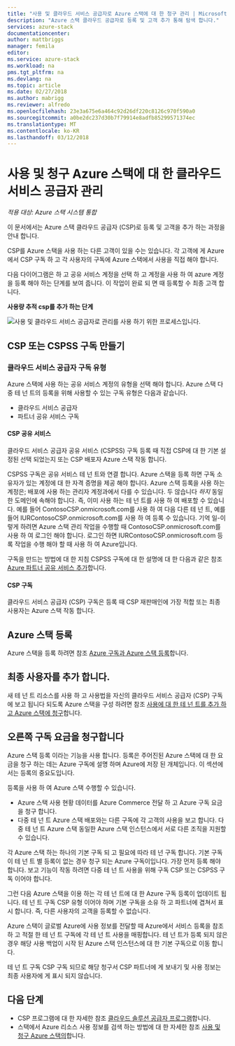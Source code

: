 ```yaml
---
title: "사용 및 클라우드 서비스 공급자로 Azure 스택에 대 한 청구 관리 | Microsoft Docs"
description: "Azure 스택 클라우드 공급자로 등록 및 고객 추가 통해 탐색 합니다."
services: azure-stack
documentationcenter: 
author: mattbriggs
manager: femila
editor: 
ms.service: azure-stack
ms.workload: na
pms.tgt_pltfrm: na
ms.devlang: na
ms.topic: article
ms.date: 02/27/2018
ms.author: mabrigg
ms.reviewer: alfredo
ms.openlocfilehash: 23e3a675e6a464c92d26df220c8126c970f590a0
ms.sourcegitcommit: a0be2dc237d30b7f79914e8adfb85299571374ec
ms.translationtype: MT
ms.contentlocale: ko-KR
ms.lasthandoff: 03/12/2018
---
```

# <a name="manage-usage-and-billing-for-azure-stack-as-a-cloud-service-provider"></a>사용 및 청구 Azure 스택에 대 한 클라우드 서비스 공급자 관리 

*적용 대상: Azure 스택 시스템 통합*

이 문서에서는 Azure 스택 클라우드 공급자 (CSP)로 등록 및 고객을 추가 하는 과정을 안내 합니다.

CSP를 Azure 스택을 사용 하는 다른 고객이 있을 수는 있습니다. 각 고객에 게 Azure에서 CSP 구독 하 고 각 사용자의 구독에 Azure 스택에서 사용을 직접 해야 합니다.

다음 다이어그램은 하 고 공유 서비스 계정을 선택 하 고 계정을 사용 하 여 azure 계정을 등록 해야 하는 단계를 보여 줍니다. 이 작업이 완료 되 면 때 등록할 수 최종 고객 합니다.

**사용량 추적 csp를 추가 하는 단계**

![사용 및 클라우드 서비스 공급자로 관리를 사용 하기 위한 프로세스입니다.](media\azure-stack-add-manage-billing-as-a-csp\process-add-useage-as-a-csp.png)

## <a name="create-a-csp-or-cspss-subscription"></a>CSP 또는 CSPSS 구독 만들기

### <a name="cloud-service-provider-subscription-types"></a>클라우드 서비스 공급자 구독 유형

Azure 스택에 사용 하는 공유 서비스 계정의 유형을 선택 해야 합니다. Azure 스택 다중 테 넌 트의 등록을 위해 사용할 수 있는 구독 유형은 다음과 같습니다.

 - 클라우드 서비스 공급자 
 - 파트너 공유 서비스 구독 

#### <a name="csp-shared-services"></a>CSP 공유 서비스

클라우드 서비스 공급자 공유 서비스 (CSPSS) 구독 등록 때 직접 CSP에 대 한 기본 설정된 선택 되었는지 또는 CSP 배포자 Azure 스택 작동 합니다.

CSPSS 구독은 공유 서비스 테 넌 트와 연결 합니다. Azure 스택을 등록 하면 구독 소유자가 있는 계정에 대 한 자격 증명을 제공 해야 합니다. Azure 스택 등록을 사용 하는 계정은; 배포에 사용 하는 관리자 계정과에서 다를 수 있습니다. 두 않습니다 *하지* 동일한 도메인에 속해야 합니다. 즉, 이미 사용 하는 테 넌 트를 사용 하 여 배포할 수 있습니다. 예를 들어 ContosoCSP.onmicrosoft.com를 사용 하 여 다음 다른 테 넌 트, 예를 들어 IURContosoCSP.onmicrosoft.com를 사용 하 여 등록 수 있습니다. 기억 일-이렇게 하려면 Azure 스택 관리 작업을 수행할 때 ContosoCSP.onmicrosoft.com를 사용 하 여 로그인 해야 합니다. 로그인 하면 IURContosoCSP.onmicrosoft.com 등록 작업을 수행 해야 할 때 사용 하 여 Azure입니다.

구독을 만드는 방법에 대 한 지침 CSPSS 구독에 대 한 설명에 대 한 다음과 같은 참조 [Azure 파트너 공유 서비스 추가](https://msdn.microsoft.com/partner-center/shared-services)합니다.

#### <a name="csp-subscriptions"></a>CSP 구독

클라우드 서비스 공급자 (CSP) 구독은 등록 때 CSP 재판매인에 가장 적합 또는 최종 사용자는 Azure 스택 작동 합니다.

## <a name="register-azure-stack"></a>Azure 스택 등록

Azure 스택을 등록 하려면 참조 [Azure 구독과 Azure 스택 등록](azure-stack-registration.md)합니다.

## <a name="add-end-customer"></a>최종 사용자를 추가 합니다.

새 테 넌 트 리소스를 사용 하 고 사용법을 자신의 클라우드 서비스 공급자 (CSP) 구독에 보고 됩니다 되도록 Azure 스택을 구성 하려면 참조 [사용에 대 한 테 넌 트를 추가 하 고 Azure 스택에 청구](azure-stack-csp-howto-register-tenants.md)합니다.

## <a name="charge-the-right-subscriptions"></a>오른쪽 구독 요금을 청구합니다

Azure 스택 등록 이라는 기능을 사용 합니다. 등록은 주어진된 Azure 스택에 대 한 요금을 청구 하는 데는 Azure 구독에 설명 하며 Azure에 저장 된 개체입니다. 이 섹션에서는 등록의 중요도입니다.

등록을 사용 하 여 Azure 스택 수행할 수 있습니다.
 - Azure 스택 사용 현황 데이터를 Azure Commerce 전달 하 고 Azure 구독 요금을 청구 합니다.
 - 다중 테 넌 트 Azure 스택 배포와는 다른 구독에 각 고객의 사용을 보고 합니다. 다중 테 넌 트 Azure 스택 동일한 Azure 스택 인스턴스에서 서로 다른 조직을 지원할 수 있습니다.

각 Azure 스택 하는 하나의 기본 구독 되 고 필요에 따라 테 넌 구독 합니다. 기본 구독이 테 넌 트 별 등록이 없는 경우 청구 되는 Azure 구독이입니다. 가장 먼저 등록 해야 합니다. 보고 기능이 작동 하려면 다중 테 넌 트 사용을 위해 구독 CSP 또는 CSPSS 구독 이어야 합니다.

그런 다음 Azure 스택을 이용 하는 각 테 넌 트에 대 한 Azure 구독 등록이 업데이트 됩니다. 테 넌 트 구독 CSP 유형 이어야 하며 기본 구독을 소유 하 고 파트너에 겹쳐서 표시 합니다. 즉, 다른 사용자의 고객을 등록할 수 없습니다.

Azure 스택이 글로벌 Azure에 사용 정보를 전달할 때 Azure에서 서비스 등록을 참조 하 고 적절 한 테 넌 트 구독에 각 테 넌 트 사용을 매핑합니다. 테 넌 트가 등록 되지 않은 경우 해당 사용 백업이 시작 된 Azure 스택 인스턴스에 대 한 기본 구독으로 이동 합니다.

테 넌 트 구독 CSP 구독 되므로 해당 청구서 CSP 파트너에 게 보내기 및 사용 정보는 최종 사용자에 게 표시 되지 않습니다.



## <a name="next-steps"></a>다음 단계

 - CSP 프로그램에 대 한 자세한 참조 [클라우드 솔루션 공급자 프로그램](https://partnercenter.microsoft.com/en-us/partner/programs)합니다.
 - 스택에서 Azure 리소스 사용 정보를 검색 하는 방법에 대 한 자세한 참조 [사용 및 청구 Azure 스택의](/azure-stack-billing-and-chargeback.md)합니다.

